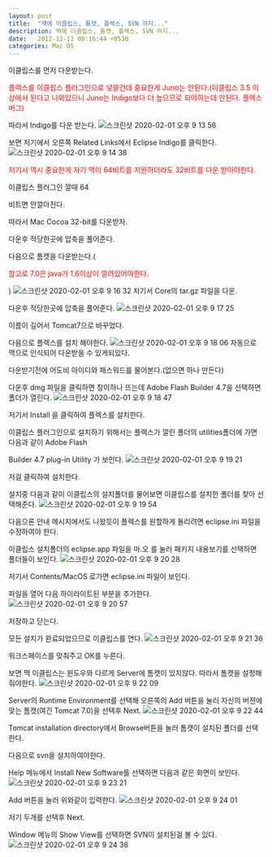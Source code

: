```yaml
---
layout: post
title:  "맥에 이클립스, 톰캣, 플렉스, SVN 까지..."
description: 맥에 이클립스, 톰캣, 플렉스, SVN 까지...
date:   2012-12-11 08:16:44 +0530
categories: Mac OS
---
```


이클립스를 먼저 다운받는다.

<p style="color:red;">플렉스를 이클립스 플러그인으로 넣을건데 중요한게 Juno는 안된다.(이클립스 3.5 이상에서 된다고 나와있으니 Juno는 Indigo보다 더 높으므로 되야하는데 안된다. 플렉스 버그)</p>

따라서 Indigo를 다운 받는다.
![스크린샷 2020-02-01 오후 9 13 56](https://user-images.githubusercontent.com/12682121/73591906-c773e300-4537-11ea-8ff0-b79df9c86606.png)

보면 저기에서 오른쪽 Related Links에서 Eclipse Indigo를 클릭한다.
![스크린샷 2020-02-01 오후 9 14 38](https://user-images.githubusercontent.com/12682121/73591914-df4b6700-4537-11ea-80d1-e750e23c6de5.png)

<p style="color:red;">저기서 역시 중요한게 자기 맥이 64비트를 지원하더라도 32비트를 다운 받아야한다.</p> 이클립스 플러그인 깔때 64

비트면 안깔아진다.

따라서 Mac Cocoa 32-bit를 다운받자.

다운후 적당한곳에 압축을 풀어준다.

다음으로 톰캣을 다운받는다.(<p style="color:red;">참고로 7.0은 java가 1.6이상이 깔려있어야한다.</p>)
![스크린샷 2020-02-01 오후 9 16 32](https://user-images.githubusercontent.com/12682121/73591941-233e6c00-4538-11ea-8f48-954e45fa3f46.png)
저기서 Core의 tar.gz 파일을 다운.

다운후 적당한곳에 압축을 풀어준다.
![스크린샷 2020-02-01 오후 9 17 25](https://user-images.githubusercontent.com/12682121/73591953-436e2b00-4538-11ea-83f1-c8f5d05a8b03.png)

이름이 길어서 Tomcat7으로 바꾸었다.

다음으로 플렉스를 설치 해야한다.
![스크린샷 2020-02-01 오후 9 18 06](https://user-images.githubusercontent.com/12682121/73591964-5bde4580-4538-11ea-8b09-00d2a99b16db.png)
자동으로 맥으로 인식되어 다운받을 수 있게되있다.

다운받기전에 어도비 아이디와 패스워드를 물어본다.(없으면 하나 만든다)

다운후 dmg 파일을 클릭하면 창이하나 뜨는데 Adobe Flash Builder 4.7을 선택하면 폴더가 열린다.
![스크린샷 2020-02-01 오후 9 18 47](https://user-images.githubusercontent.com/12682121/73591979-744e6000-4538-11ea-825d-5d212520837c.png)

저기서 Install 을 클릭하여 플렉스를 설치한다.

이클립스 플러그인으로 설치하기 위해서는 플렉스가 깔린 폴더의 utilities폴더에 가면 다음과 같이 Adobe Flash

Builder 4.7 plug-in Utility 가 보인다.
![스크린샷 2020-02-01 오후 9 19 21](https://user-images.githubusercontent.com/12682121/73591984-88925d00-4538-11ea-87f4-afe7c25d2318.png)

저걸 클릭하여 설치한다.

설치중 다음과 같이 이클립스의 설치폴더를 물어보면 이클립스를 설치한 폴더를 찾아 선택해준다.
![스크린샷 2020-02-01 오후 9 19 54](https://user-images.githubusercontent.com/12682121/73591991-9cd65a00-4538-11ea-8468-1fa9e1200ce1.png)

다음으론 안내 메시지에서도 나왔듯이 플렉스를 원할하게 돌리려면 eclipse.ini 파일을 수정하여야 한다.

이클립스 설치폴더의 eclipse.app 파일을 마.오 를 눌러 패키지 내용보기를 선택하면 폴더들이 보인다.
![스크린샷 2020-02-01 오후 9 20 28](https://user-images.githubusercontent.com/12682121/73591997-afe92a00-4538-11ea-9b95-6e5e41276567.png)

저기서 Contents/MacOS 로가면 eclipse.ini 파일이 보인다.

파일을 열어 다음 하이라이트된 부분을 추가한다.
![스크린샷 2020-02-01 오후 9 20 57](https://user-images.githubusercontent.com/12682121/73591999-c1323680-4538-11ea-82ab-62f6d094fba8.png)

저장하고 닫는다.

모든 설치가 완료되었으므로 이클립스를 연다.
![스크린샷 2020-02-01 오후 9 21 36](https://user-images.githubusercontent.com/12682121/73592006-d909ba80-4538-11ea-8ff1-efb48ef44b57.png)

워크스페이스를 맞춰주고 OK를 누른다.

보면 맥 이클립스는 윈도우와 다르게 Server에 톰캣이 있지않다. 따라서 톰캣을 설정해줘야한다.
![스크린샷 2020-02-01 오후 9 22 09](https://user-images.githubusercontent.com/12682121/73592013-ec1c8a80-4538-11ea-9327-a01aff6eabd6.png)

Server의 Runtime Environment를 선택해 오른쪽의 Add 버튼을 눌러 자신의 버젼에 맞는 톰캣(여긴 Tomcat 7.0)을 선택후 Next.
![스크린샷 2020-02-01 오후 9 22 44](https://user-images.githubusercontent.com/12682121/73592019-00f91e00-4539-11ea-8b94-f5dbd2acc9fe.png)

Tomcat installation directory에서 Browse버튼을 눌러 톰캣이 설치된 폴더를 선택한다.

다음으로 svn을 설치하여야한다.

Help 메뉴에서 Install New Software를 선택하면 다음과 같은 화면이 보인다.
![스크린샷 2020-02-01 오후 9 23 21](https://user-images.githubusercontent.com/12682121/73592028-18d0a200-4539-11ea-9372-f56b589ce2fe.png)

Add 버튼을 눌러 위와같이 입력한다.
![스크린샷 2020-02-01 오후 9 24 01](https://user-images.githubusercontent.com/12682121/73592036-2e45cc00-4539-11ea-9cc2-bf341fea105d.png)

저기 두개를 선택후 Next.

Window 메뉴의 Show View를 선택하면 SVN이 설치된걸 볼 수 있다.
![스크린샷 2020-02-01 오후 9 24 36](https://user-images.githubusercontent.com/12682121/73592045-43baf600-4539-11ea-955a-d4060e3f0140.png)

